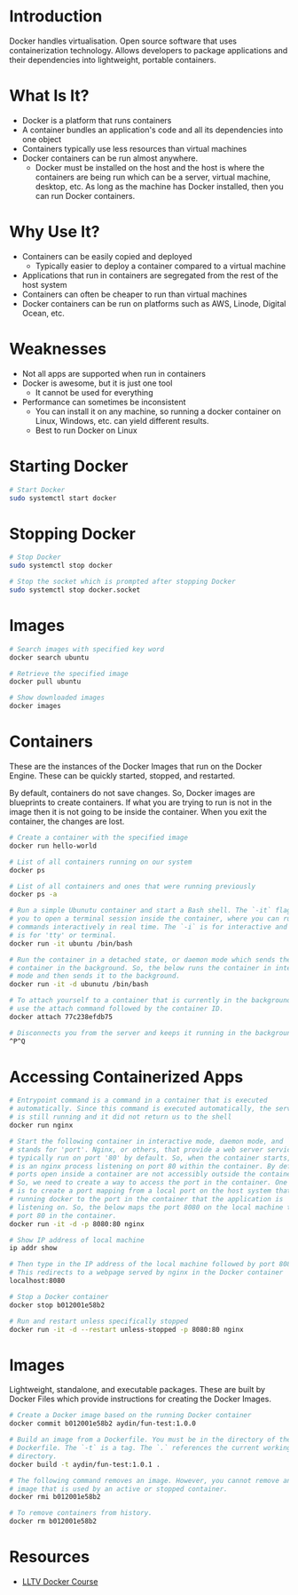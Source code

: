 # Introduction

Docker handles virtualisation. Open source software that uses containerization technology. Allows developers to package applications and their dependencies into lightweight, portable containers.


# What Is It?

- Docker is a platform that runs containers
- A container bundles an application's code and all its dependencies into one object
- Containers typically use less resources than virtual machines
- Docker containers can be run almost anywhere.
	- Docker must be installed on the host and the host is where the containers are being run which can be a server, virtual machine, desktop, etc. As long as the machine has Docker installed, then you can run Docker containers.

# Why Use It?

- Containers can be easily copied and deployed
	- Typically easier to deploy a container compared to a virtual machine
- Applications that run in containers are segregated from the rest of the host system
- Containers can often be cheaper to run than virtual machines
- Docker containers can be run on platforms such as AWS, Linode, Digital Ocean, etc.

# Weaknesses

- Not all apps are supported when run in containers
- Docker is awesome, but it is just one tool
	- It cannot be used for everything
- Performance can sometimes be inconsistent
	- You can install it on any machine, so running a docker container on Linux, Windows, etc. can yield different results.
	- Best to run Docker on Linux

# Starting Docker

```bash
# Start Docker
sudo systemctl start docker
```

# Stopping Docker

```bash
# Stop Docker
sudo systemctl stop docker

# Stop the socket which is prompted after stopping Docker
sudo systemctl stop docker.socket
```

# Images

```bash
# Search images with specified key word
docker search ubuntu

# Retrieve the specified image
docker pull ubuntu

# Show downloaded images
docker images
```

# Containers

These are the instances of the Docker Images that run on the Docker Engine. These can be quickly started, stopped, and restarted.

By default, containers do not save changes. So, Docker images are blueprints to create containers. If what you are trying to run is not in the image then it is not going to be inside the container. When you exit the container, the changes are lost.

```bash
# Create a container with the specified image
docker run hello-world

# List of all containers running on our system
docker ps

# List of all containers and ones that were running previously
docker ps -a

# Run a simple Ubunutu container and start a Bash shell. The `-it` flags allows
# you to open a terminal session inside the container, where you can run
# commands interactively in real time. The `-i` is for interactive and the `-t`
# is for 'tty' or terminal.
docker run -it ubuntu /bin/bash

# Run the container in a detached state, or daemon mode which sends the
# container in the background. So, the below runs the container in interactive
# mode and then sends it to the background.
docker run -it -d ubunutu /bin/bash

# To attach yourself to a container that is currently in the background
# use the attach command followed by the container ID.
docker attach 77c238efdb75

# Disconnects you from the server and keeps it running in the background.
^P^Q
```

# Accessing Containerized Apps

```bash
# Entrypoint command is a command in a container that is executed
# automatically. Since this command is executed automatically, the service
# is still running and it did not return us to the shell
docker run nginx

# Start the following container in interactive mode, daemon mode, and `-p`
# stands for 'port'. Nginx, or others, that provide a web server service
# typically run on port '80' by default. So, when the container starts, there
# is an nginx process listening on port 80 within the container. By default
# ports open inside a container are not accessibly outside the container.
# So, we need to create a way to access the port in the container. One way
# is to create a port mapping from a local port on the host system that is
# running docker to the port in the container that the application is
# listening on. So, the below maps the port 8080 on the local machine to the
# port 80 in the container.
docker run -it -d -p 8080:80 nginx

# Show IP address of local machine
ip addr show

# Then type in the IP address of the local machine followed by port 8080.
# This redirects to a webpage served by nginx in the Docker container
localhost:8080

# Stop a Docker container
docker stop b012001e58b2

# Run and restart unless specifically stopped
docker run -it -d --restart unless-stopped -p 8080:80 nginx
```

# Images

Lightweight, standalone, and executable packages. These are built by Docker Files which provide instructions for creating the Docker Images.

```bash
# Create a Docker image based on the running Docker container
docker commit b012001e58b2 aydin/fun-test:1.0.0

# Build an image from a Dockerfile. You must be in the directory of the
# Dockerfile. The `-t` is a tag. The `.` references the current working
# directory.
docker build -t aydin/fun-test:1.0.1 .

# The following command removes an image. However, you cannot remove an
# image that is used by an active or stopped container.
docker rmi b012001e58b2

# To remove containers from history.
docker rm b012001e58b2
```

# Resources

- [LLTV Docker Course](https://www.youtube.com/watch?v=WpwtzQq5Er4&list=PLT98CRl2KxKECHltRib03tG8pyKEzwf9t&pp=iAQB)